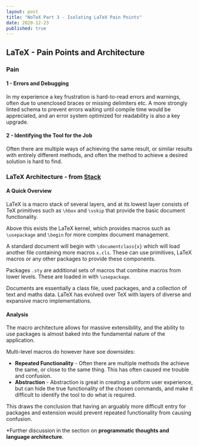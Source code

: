 ```yaml
---
layout: post
title: "NoTeX Part 3 - Isolating LaTeX Pain Points"
date: 2020-12-23
published: true
---
```


## LaTeX - Pain Points and Architecture

### Pain
#### 1 - Errors and Debugging

In my experience a key frustration is hard-to-read errors and warnings, often due to unenclosed braces or missing delimiters etc. A more strongly linted schema to prevent errors waiting until compile time would be appreciated, and an error system optimized for readability is also a key upgrade.

#### 2 - Identifying the Tool for the Job

Often there are multiple ways of achieving the same result, or similar results with entirely different methods, and often the method to achieve a desired solution is hard to find.

### LaTeX Architecture - from [Stack](https://tex.stackexchange.com/questions/3274/latex-architecture-how-does-it-all-work)

#### A Quick Overview

LaTeX is a macro stack of several layers, and at its lowest layer consists of TeX primitives such as `\hbox` and `\vskip` that provide the basic document functionality.

Above this exists the LaTeX kernel, which provides macros such as `\usepackage` and `\begin` for more complex document management.

A standard document will begin with `\documentclass{x}` which will load another file containing more macros `x.cls`. These can use primitives, LaTeX macros or any other packages to provide these components.

Packages `.sty` are additional sets of macros that combine macros from lower levels. These are loaded in with `\usepackage`.

Documents are essentially a class file, used packages, and a collection of text and maths data. LaTeX has evolved over TeX with layers of diverse and expansive macro implementations.

#### Analysis

The macro architecture allows for massive extensibility, and the ability to use packages is almost baked into the fundamental nature of the application.

Multi-level macros do however have soe downsides:

- **Repeated Functionality** - Often there are multiple methods the achieve the same, or close to the same thing. This has often caused me trouble and confusion.
- **Abstraction** - Abstraction is great in creating a uniform user experience, but can hide the true functionality of the chosen commands, and make it difficult to identify the tool to do what is required.

This draws the conclusion that having an arguably more difficult entry for packages and extension would prevent repeated functionality from causing confusion.

*Further discussion in the section on **programmatic thoughts and language architecture**.
